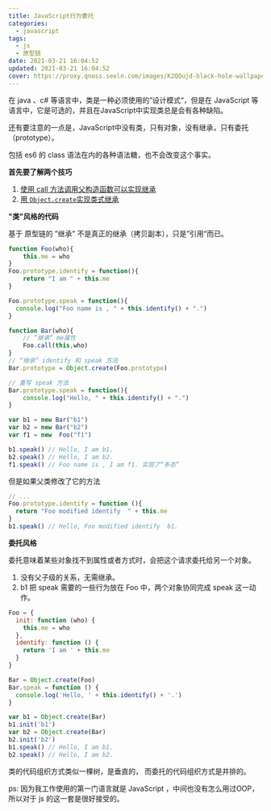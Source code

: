 ```yaml
---
title: JavaScript行为委托
categories:
  - javascript
tags:
  - js
  - 原型链
date: 2021-03-21 16:04:52
updated: 2021-03-21 16:04:52
cover: https://proxy.qnoss.seeln.com/images/K2QQujd-black-hole-wallpaper.jpg
---
```


在 java 、c# 等语言中，类是一种必须使用的”设计模式“，但是在 JavaScript 等语言中，它是可选的，并且在JavaScript中实现类总是会有各种缺陷。

还有要注意的一点是，JavaScript中没有类，只有对象，没有继承，只有委托（prototype）。

包括 es6 的 class 语法在内的各种语法糖，也不会改变这个事实。

**首先要了解两个技巧**

1.  [使用 call 方法调用父构造函数可以实现继承](https://developer.mozilla.org/zh-CN/docs/Web/JavaScript/Reference/Global_Objects/Function/call#%E4%BD%BF%E7%94%A8_call_%E6%96%B9%E6%B3%95%E8%B0%83%E7%94%A8%E7%88%B6%E6%9E%84%E9%80%A0%E5%87%BD%E6%95%B0)
2.  [用 `Object.create`实现类式继承](https://developer.mozilla.org/zh-CN/docs/Web/JavaScript/Reference/Global_Objects/Object/create#用_object.create实现类式继承)

**"类"风格的代码**

基于 原型链的 ”继承” 不是真正的继承（拷贝副本），只是”引用“而已。
<!--more-->

```js
function Foo(who){
    this.me = who
}
Foo.prototype.identify = function(){
    return "I am " + this.me
}

Foo.prototype.speak = function(){
  console.log("Foo name is , " + this.identify() + ".")
}

function Bar(who){
    // ”继承“ me属性
    Foo.call(this,who)
}
// “继承” identify 和 speak 方法
Bar.prototype = Object.create(Foo.prototype)

// 重写 speak 方法
Bar.prototype.speak = function(){
    console.log("Hello, " + this.identify() + ".")
}

var b1 = new Bar("b1")
var b2 = new Bar("b2")
var f1 = new  Foo("f1")

b1.speak() // Hello, I am b1.
b2.speak() // Hello, I am b2.
f1.speak() // Foo name is , I am f1. 实现了“多态”

```

但是如果父类修改了它的方法

```js
// ...
Foo.prototype.identify = function (){
  return "Foo modified identify  " + this.me
}
b1.speak() // Hello, Foo modified identify  b1.
```

**委托风格**

委托意味着某些对象找不到属性或者方式时，会把这个请求委托给另一个对象。

1.  没有父子级的关系，无需继承。
2. b1 把 speak 需要的一些行为放在 Foo 中，两个对象协同完成 speak 这一动作。

```js
Foo = {
  init: function (who) {
    this.me = who
  },
  identify: function () {
    return 'I am ' + this.me
  }
}

Bar = Object.create(Foo)
Bar.speak = function () {
  console.log('Hello, ' + this.identify() + '.')
}

var b1 = Object.create(Bar)
b1.init('b1')
var b2 = Object.create(Bar)
b2.init('b2')
b1.speak() // Hello, I am b1.
b2.speak() // Hello, I am b2.
```

类的代码组织方式类似一棵树，是垂直的， 而委托的代码组织方式是并排的。



ps: 因为我工作使用的第一门语言就是 JavaScript ，中间也没有怎么用过OOP，所以对于 js 的这一套是很好接受的。